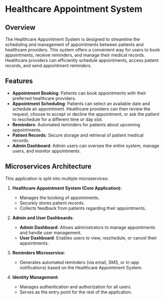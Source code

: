 # Healthcare Appointment System
## Overview
The Healthcare Appointment System is designed to streamline the scheduling and management of appointments between patients and healthcare providers. This system offers a convenient way for users to book appointments, receive reminders, and manage their medical records. Healthcare providers can efficiently schedule appointments, access patient records, and send appointment reminders.

## Features
- **Appointment Booking**: Patients can book appointments with their preferred healthcare providers.
- **Appointment Scheduling**: Patients can select an available date and schedule an appointment. Healthcare providers can then review the request, choose to accept or decline the appointment, or ask the patient to reschedule for a different time or day slot.
- **Reminders**: Automated reminders for patients about upcoming appointments.
- **Patient Records**: Secure storage and retrieval of patient medical records.
- **Admin Dashboard**: Admin users can oversee the entire system, manage users, and monitor appointments.


## Microservices Architecture
This application is split into multiple microservices:

1. **Healthcare Appointment System (Core Application)**:
   - Manages the booking of appointments.
   - Securely stores patient records.
   - Collects feedback from patients regarding their appointments.

2. **Admin and User Dashboards**:
   - **Admin Dashboard**: Allows administrators to manage appointments and handle user management.
   - **User Dashboard**: Enables users to view, reschedule, or cancel their appointments.

3. **Reminders Microservice**:
   - Generates automated reminders (via email, SMS, or in-app notifications) based on the Healthcare Appointment System.

4. **Identity Management**:
   - Manages authentication and authorization for all users.
   - Serves as the entry point for the rest of the application.
  

